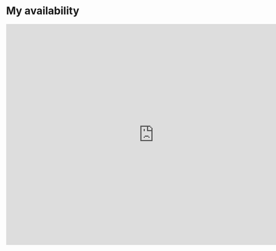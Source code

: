 # My availability

<iframe src="https://calendar.google.com/calendar/embed?src=zhukovgreen.io%40gmail.com" style="border: 0" width="800" height="600" frameborder="0" scrolling="no"></iframe>
